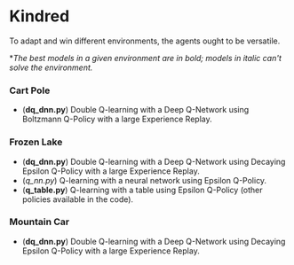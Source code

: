 # Kindred
To adapt and win different environments, the agents ought to be versatile.


**The best models in a given environment are in bold; models in italic can't solve the environment.*
### Cart Pole
- (**dq_dnn.py**) Double Q-learning with a Deep Q-Network using Boltzmann Q-Policy with a large Experience Replay.

### Frozen Lake
- (**dq_dnn.py**) Double Q-learning with a Deep Q-Network using Decaying Epsilon Q-Policy with a large Experience Replay.
- (*q_nn.py*) Q-learning with a neural network using Epsilon Q-Policy.
- (**q_table.py**) Q-learning with a table using Epsilon Q-Policy (other policies available in the code).

### Mountain Car
- (**dq_dnn.py**) Double Q-learning with a Deep Q-Network using Decaying Epsilon Q-Policy with a large Experience Replay.